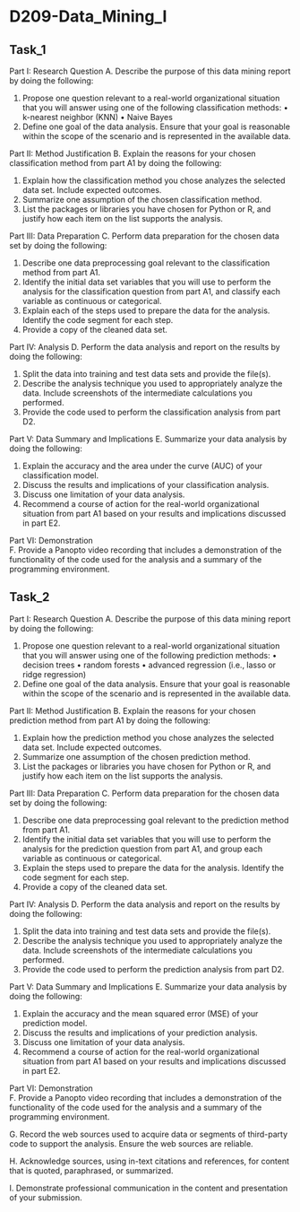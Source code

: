 # D209-Data_Mining_I

## Task_1

Part I: Research Question
A. Describe the purpose of this data mining report by doing the following:
1.	Propose one question relevant to a real-world organizational situation that you will answer using one of the following classification methods:
• k-nearest neighbor (KNN)
• Naive Bayes
2.	Define one goal of the data analysis. Ensure that your goal is reasonable within the scope of the scenario and is represented in the available data.

Part II: Method Justification
B. Explain the reasons for your chosen classification method from part A1 by doing the following:
1.	Explain how the classification method you chose analyzes the selected data set. Include expected outcomes.
2.	Summarize one assumption of the chosen classification method.
3.	List the packages or libraries you have chosen for Python or R, and justify how each item on the list supports the analysis.

Part III: Data Preparation
C. Perform data preparation for the chosen data set by doing the following:
1.	Describe one data preprocessing goal relevant to the classification method from part A1.
2.	Identify the initial data set variables that you will use to perform the analysis for the classification question from part A1, and classify each variable as continuous or categorical.
3.	Explain each of the steps used to prepare the data for the analysis. Identify the code segment for each step.
4.	Provide a copy of the cleaned data set.

Part IV: Analysis
D. Perform the data analysis and report on the results by doing the following:
1.	Split the data into training and test data sets and provide the file(s).
2.	Describe the analysis technique you used to appropriately analyze the data. Include screenshots of the intermediate calculations you performed.
3.	Provide the code used to perform the classification analysis from part D2.

Part V: Data Summary and Implications
E. Summarize your data analysis by doing the following:
1.	Explain the accuracy and the area under the curve (AUC) of your classification model.
2.	Discuss the results and implications of your classification analysis.
3.	Discuss one limitation of your data analysis.
4.	Recommend a course of action for the real-world organizational situation from part A1 based on your results and implications discussed in part E2.

Part VI: Demonstration    
F.  Provide a Panopto video recording that includes a demonstration of the functionality of the code used for the analysis and a summary of the programming environment.


## Task_2

Part I: Research Question
A.  Describe the purpose of this data mining report by doing the following:
1.  Propose one question relevant to a real-world organizational situation that you will answer using one of the following prediction methods:
•  decision trees
•  random forests
•  advanced regression (i.e., lasso or ridge regression)
2.  Define one goal of the data analysis. Ensure that your goal is reasonable within the scope of the scenario and is represented in the available data.
 
Part II: Method Justification
B.  Explain the reasons for your chosen prediction method from part A1 by doing the following:
1.  Explain how the prediction method you chose analyzes the selected data set. Include expected outcomes.
2.  Summarize one assumption of the chosen prediction method.
3.  List the packages or libraries you have chosen for Python or R, and justify how each item on the list supports the analysis.
 
Part III: Data Preparation
C.  Perform data preparation for the chosen data set by doing the following:
1.  Describe one data preprocessing goal relevant to the prediction method from part A1.
2.  Identify the initial data set variables that you will use to perform the analysis for the prediction question from part A1, and group each variable as continuous or categorical. 
3.  Explain the steps used to prepare the data for the analysis. Identify the code segment for each step.
4.  Provide a copy of the cleaned data set.
 
Part IV: Analysis
D.  Perform the data analysis and report on the results by doing the following:
1.  Split the data into training and test data sets and provide the file(s).
2.  Describe the analysis technique you used to appropriately analyze the data. Include screenshots of the intermediate calculations you performed.
3.  Provide the code used to perform the prediction analysis from part D2.
 
Part V: Data Summary and Implications
E.  Summarize your data analysis by doing the following:
1.  Explain the accuracy and the mean squared error (MSE) of your prediction model.
2.  Discuss the results and implications of your prediction analysis.
3.  Discuss one limitation of your data analysis.
4.  Recommend a course of action for the real-world organizational situation from part A1 based on your results and implications discussed in part E2.
 
Part VI: Demonstration    
F.  Provide a Panopto video recording that includes a demonstration of the functionality of the code used for the analysis and a summary of the programming environment.
 
G.  Record the web sources used to acquire data or segments of third-party code to support the analysis. Ensure the web sources are reliable.
 
H.  Acknowledge sources, using in-text citations and references, for content that is quoted, paraphrased, or summarized.
 
I.  Demonstrate professional communication in the content and presentation of your submission.

